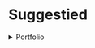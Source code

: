 # Suggestied
<details>
<summary>Portfolio</summary>

+ Flutter projects
    + [Social App](./portfolio/social_app/README.md)
    + [Vpn App](./portfolio/vpn_design/README.md)

</details>
